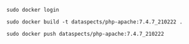     sudo docker login

    sudo docker build -t dataspects/php-apache:7.4.7_210222 .

    sudo docker push dataspects/php-apache:7.4.7_210222